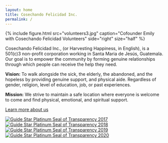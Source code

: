 ```yaml
---
layout: home
title: Cosechando Felicidad Inc.
permalink: /
---
```


{% include figure.html src="volunteers3.jpg" caption="Cofounder Emily with Cosechando Felicidad Volunteers" side="right" size="half" %}

Cosechando Felicidad Inc., (or Harvesting Happiness, in English), is a 501(c)3 non-profit corporation working in Santa Maria de Jesús, Guatemala. Our goal is to empower the community by forming genuine relationships through which people can receive the help they need.

**Vision:** To walk alongside the sick, the elderly, the abandoned, and the hopeless by providing genuine
support, and physical aide. Regardless of gender, religion, level of education, job, or past experiences.

**Mission:** We strive to maintain a safe location where everyone is welcome to come and find physical,
emotional, and spiritual support.

[Learn more about us](/about/)

<a href="https://www.guidestar.org/profile/47-4437262" target="#"><img alt="Guide Star Platinum Seal of Transparency 2017" src="{{ site.url }}/images/guideStarSeal_2017_platinum_SM.svg"></a>
<a href="https://www.guidestar.org/profile/47-4437262" target="#"><img alt="Guide Star Platinum Seal of Transparency 2018" src="{{ site.url }}/images/guideStarSeal_2018_platinum_SM.svg"></a>
<a href="https://www.guidestar.org/profile/47-4437262" target="#"><img alt="Guide Star Platinum Seal of Transparency 2019" src="{{ site.url }}/images/guideStarSeal_2019_platinum_SM.svg"></a>
<a href="https://www.guidestar.org/profile/47-4437262" target="#"><img alt="Guide Star Platinum Seal of Transparency 2020" src="{{ site.url }}/images/guideStarSeal_2020_platinum_SM.svg"></a>
